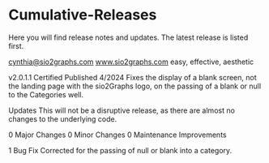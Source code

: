 # Cumulative-Releases
Here you will find release notes and updates. The latest release is listed first.

cynthia@sio2graphs.com
www.sio2graphs.com
easy, effective, aesthetic

v2.0.1.1 Certified
Published 4/2024
Fixes the display of a blank screen, not the landing page with the sio2Graphs logo, on the passing of a blank or null to the Categories well.

Updates
This will not be a disruptive release, as there are almost no changes to the underlying code.

0 Major Changes
0 Minor Changes
0 Maintenance Improvements

1 Bug Fix
Corrected for the passing of null or blank into a category.
